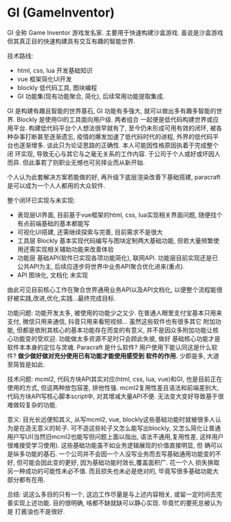 
# GI (GameInventor)

GI 全称 Game Inventor 游戏发名家. 主要用于快速构建沙盒游戏. 虽说是沙盒游戏但其真正目的快速构建具有交互有趣的智能世界.

技术路线:

- html, css, lua 开发基础知识  
- vue 框架简化UI开发  
- blockly 低代码工具, 图块编程
- GI 功能集(现有功能聚合, 简化), 后续常用功能提取集成.

GI 是构建有趣且智能的世界基石, GI 功能有多强大, 就可以做出多有趣多智能的世界. Blockly 是使用GI的工具面向用户级. 两者组合
一起便是低代码构建世界或应用平台. 构建低代码平台个人想法很早就有了, 至今仍未形成可用有效的闭环, 被各种杂事打断甚至逐渐遗忘,
疫情的爆发加速了低代码时代的进程, 外界的低代码平台也逐渐增多. 谈此只为论证思路的正确性. 本人可能因性格原因执着于完成整个闭
环实现, 导致无心与其它与之毫无关系的工作内容. 于公司于个人或好或坏因人而异. 但此事若了则职业无憾也可另择业而从新开始.

个人认为此套解决方案若能做的好, 再升级下底层渲染改善下基础搭建, paracraft 是可以成为一个人人都用的大众软件.

整个闭环已实现与未实现:

- 表现层UI界面, 目前基于vue框架的html, css, lua实现相关界面问题, 随便找个有点前端基础的基本都能写
- 可视化UI搭建, 还需继续探索与完善, 目前需求不是很大
- 工具层 Blockly 基本实现代码编写与图块定制两大基础功能, 但若大量频繁使用还需实现相关辅助功能来改善体验
- 功能层 基础API(软件已实现各项功能简化), 联网API.  功能层目前实现还是已公共API为主, 后续应逐步将世界中业务API聚合优化进来(重点).
- API 图块化, 文档化 未实现

由此可见目前核心工作在聚合世界通用业务API以及API文档化, 以便整个流程能很好被实践,改进,优化,实践...最终完成目标.

功能问题:
功能开发太多, 被使用的功能少之又少. 在普通人眼里支付宝基本只用来支付, 微信只用来通信, 抖音只用来看短视频... 虽然这些软件也有很多其它
附加功能, 但都是依附其核心的基本功能存在而变的有意义, 并不是因众多附加功能让核心功能变的受欢迎. 功能做太多资源不足时只会顾此失彼, 做好
基础核心功能才是软件本本身的定位与灵魂. Paracraft 是什么软件? 用户使用下能认同这是什么软件? **做少做好做对充分使用已有功能才能使用感受到
软件的作用.**  少即是多, 大道至简皆是如此.

技术问题:
mcml2, 代码方块API其实对应(html, css, lua, vue)和GI, 也是目前正在使用的方式, 但这两种放包容差, 排他性强. mcml2复用性差且语法和前端差别大,
代码方块API写核心脚本script中, 对其增减大量API不便. 无法变大变好导致基于很难做较复杂的功能.

意义:
目光长远便知其义, 从写mcml2, vue, blockly这些基础功能时就被很多人认为是在造无意义的轮子. 可不造这些轮子又怎么能写出blockly, 又怎么简化让普通
用户写UI(当然旧mcml2也能写但问题上面以指出, 语法不通用,复用性差, 这样用户很难接受学习使用). 这些基础功能虽不如业务逻辑展现的价值直接明显, 但
确可以是纵多功能的基石. 一个公司并不会因一个人没写业务而去写基础通用功能变的不好, 但可能会因此变的更好, 因为基础功能时效长,覆盖面积广. 花一个人
损失换取另一种成功的可能性未必不值. 而且损失也未必是绝对的, 毕竟写很多基础功能大部分都有在用.

总结:
说这么多目的只有一个, 这边工作尽量是与上述内容相关, 或留一定时间去完善实现上述功能. 目的很明确, 啥都不缺就缺可以静心实现. 毕竟忙的要死总被认为是
打酱油也不是很好.